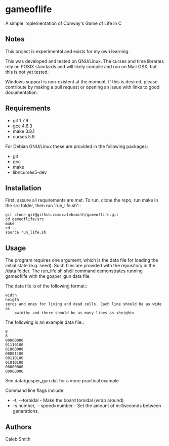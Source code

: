 gameoflife
==========

A simple implementation of Conway's Game of Life in C


Notes
-----

This project is experimental and exists for my own learning.

This was developed and tested on GNU/Linux. The curses and time libraries rely
on POSIX standards and will likely compile and run on Mac OSX, but this is not
yet tested.

Windows support is non-existent at the moment. If this is desired, please
contribute by making a pull request or opening an issue with links to good
documentation.


Requirements
------------

 * git 1.7.9
 * gcc 4.6.3
 * make 3.8.1
 * curses 5.9

For Debian GNU/Linux these are provided in the following packages:

 * git
 * gcc
 * make
 * libncurses5-dev


Installation
------------
First, assure all requirements are met.
To run, clone the repo, run make in the src folder, then run 'run_life.sh'::

    git clone git@github.com:calebsmith/gameoflife.git
    cd gameoflife/src
    make
    cd ..
    source run_life.sh


Usage
-----

The program requires one argument, which is the data file for loading the
initial state (e.g. seed). Such files are provided with the repository in
the /data folder. The run_life.sh shell command demonstrates running
gameoflife with the gosper_gun data file.

The data file is of the following format::

    width
    heigth
    zeros and ones for living and dead cells. Each line should be as wide as
        <width> and there should be as many lines as <height>

The following is an example data file::

    8
    8
    00000000
    01110100
    01000000
    00001100
    00110100
    01010100
    00000000
    00000000

See data/gosper_gun.dat for a more practical example

Command line flags include:

* -t, --toroidal - Make the board toroidal (wrap around)
* -s number, --speed=number - Set the amount of milliseconds between
    generations.

Authors
-------
Caleb Smith
